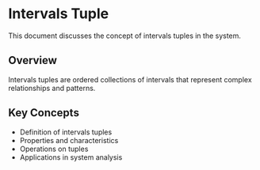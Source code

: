 # Intervals Tuple

This document discusses the concept of intervals tuples in the system.

## Overview

Intervals tuples are ordered collections of intervals that represent complex relationships and patterns.

## Key Concepts

- Definition of intervals tuples
- Properties and characteristics
- Operations on tuples
- Applications in system analysis
